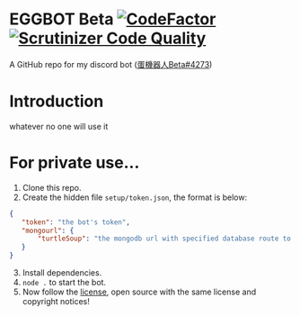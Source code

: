 # EGGBOT Beta [![CodeFactor](https://www.codefactor.io/repository/github/nk980113/eggbot/badge)](https://www.codefactor.io/repository/github/nk980113/eggbot) [![Scrutinizer Code Quality](https://scrutinizer-ci.com/g/nk980113/EGGBOT/badges/quality-score.png?b=main)](https://scrutinizer-ci.com/g/nk980113/EGGBOT/?branch=main)
 A GitHub repo for my discord bot ([蛋機器人Beta#4273](https://discordapp.com/users/832969224854175744))
# Introduction
 whatever no one will use it
# For private use...
 1. Clone this repo.
 1. Create the hidden file `setup/token.json`, the format is below:
 ```json
 {
    "token": "the bot's token",
    "mongourl": {
        "turtleSoup": "the mongodb url with specified database route to store 'turtle soup' data"
    }
 }
 ```
 3. Install dependencies.
 1. `node .` to start the bot.
 1. Now follow the [license](./LICENSE), open source with the same license and copyright notices!
